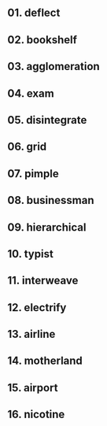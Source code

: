 ## 01. deflect

## 02. bookshelf

## 03. agglomeration

## 04. exam

## 05. disintegrate

## 06. grid

## 07. pimple

## 08. businessman

## 09. hierarchical

## 10. typist

## 11. interweave

## 12. electrify

## 13. airline

## 14. motherland

## 15. airport

## 16. nicotine